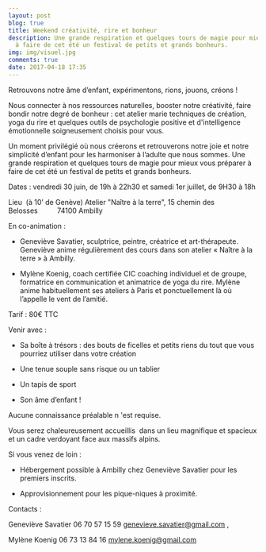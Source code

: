 ```yaml
---
layout: post
blog: true
title: Weekend créativité, rire et bonheur
description: Une grande respiration et quelques tours de magie pour mieux vous préparer
  à faire de cet été un festival de petits et grands bonheurs.
img: img/visuel.jpg
comments: true
date: 2017-04-18 17:35
---
```





Retrouvons notre âme d’enfant, expérimentons, rions, jouons, créons !

Nous connecter à nos ressources naturelles, booster notre créativité, faire bondir notre degré de bonheur : cet atelier marie techniques de création, yoga du rire et quelques outils de psychologie positive et d'intelligence émotionnelle soigneusement choisis pour vous.

Un moment privilégié où nous créerons et retrouverons notre joie et notre simplicité d’enfant pour les harmoniser à l’adulte que nous sommes. Une grande respiration et quelques tours de magie pour mieux vous préparer à faire de cet été un festival de petits et grands bonheurs.

Dates : vendredi  30 juin, de 19h à 22h30 et samedi 1er juillet, de 9H30 à 18h

Lieu  (à 10’ de Genève) Atelier "Naître à la terre", 15 chemin des Belosses          74100 Ambilly

En co-animation :

-	Geneviève Savatier, sculptrice, peintre, créatrice et art-thérapeute. Geneviève anime régulièrement des cours dans son atelier « Naître à la terre » à Ambilly.

-	Mylène Koenig, coach certifiée CIC coaching individuel et de groupe, formatrice en communication et animatrice de yoga du rire. Mylène anime habituellement ses ateliers à Paris et ponctuellement là où l’appelle le vent de l’amitié.

Tarif : 80€ TTC

Venir avec :

- Sa boîte à trésors : des bouts de ficelles et petits riens du tout que vous pourriez utiliser dans votre création

- Une tenue souple sans risque ou un tablier

- Un tapis de sport

- Son âme d’enfant !

Aucune connaissance préalable n 'est requise.

Vous serez chaleureusement accueillis  dans un lieu magnifique et spacieux et un cadre verdoyant face aux massifs alpins.

Si vous venez de loin :

- Hébergement possible à Ambilly chez Geneviève Savatier pour les premiers inscrits.

- Approvisionnement pour les pique-niques à proximité.

Contacts :

Geneviève Savatier 06 70 57 15 59 genevieve.savatier@gmail.com ,

Mylène Koenig 06 73 13 84 16 mylene.koenig@gmail.com